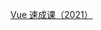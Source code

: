 [Vue 速成课（2021）](https://www.bilibili.com/video/BV1Yy4y1J71u?from=search&seid=1271274167973327491&spm_id_from=333.337.0.0)
